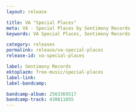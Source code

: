 ```yaml
---
layout: release

title: VA "Special Places"
meta: VA - Special Places by Sentimony Records
keywords: VA Special Places, Sentimony Records

category: releases
permalink: release/va-special-places
release-id: va-special-places

label: Sentimony Records
ektoplazm: free-music/special-places
label-link: 
label-bandcamp: 

bandcamp-album: 2563369517
bandcamp-track: 430811055
---
```


